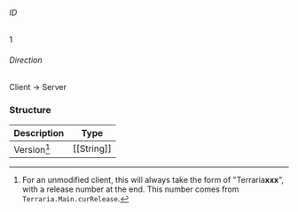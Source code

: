 ###### ID
1

###### Direction
Client -> Server

### Structure
| Description | Type       |
|-------------|------------|
| Version[^1] | [[String]] |

[^1]:For an unmodified client, this will always take the form of "Terraria**xxx**", with a release number at the end. This number comes from `Terraria.Main.curRelease`.